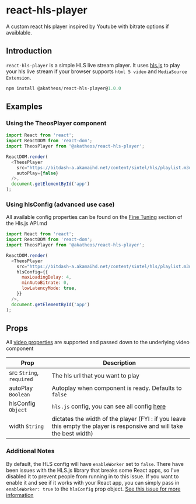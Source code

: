 # react-hls-player
A custom react hls player inspired by Youtube with bitrate options if avaiblable.

## Introduction

`react-hls-player` is a simple HLS live stream player.
It uses [hls.js](https://github.com/video-dev/hls.js) to play your hls live stream if your browser supports `html 5 video` and `MediaSource Extension`.

```javascript
npm install @akatheos/react-hls-player@1.0.0
```


## Examples

### Using the TheosPlayer component

```javascript
import React from 'react';
import ReactDOM from 'react-dom';
import TheosPlayer from '@akatheos/react-hls-player';

ReactDOM.render(
  <TheosPlayer
    src="https://bitdash-a.akamaihd.net/content/sintel/hls/playlist.m3u8"
    autoPlay={false}
  />,
  document.getElementById('app')
);
```

### Using hlsConfig (advanced use case)

All available config properties can be found on the [Fine Tuning](https://github.com/video-dev/hls.js/blob/master/docs/API.md#fine-tuning) section of the Hls.js API.md

```javascript
import React from 'react';
import ReactDOM from 'react-dom';
import TheosPlayer from '@akatheos/react-hls-player';

ReactDOM.render(
  <TheosPlayer
    src="https://bitdash-a.akamaihd.net/content/sintel/hls/playlist.m3u8"
    hlsConfig={{
      maxLoadingDelay: 4,
      minAutoBitrate: 0,
      lowLatencyMode: true,
    }}
  />,
  document.getElementById('app')
);
```

## Props

All [video properties](https://www.w3schools.com/tags/att_video_poster.asp) are supported and passed down to the underlying video component

| Prop                     | Description                                                                                                             |
| ------------------------ | ----------------------------------------------------------------------------------------------------------------------- |
| src `String`, `required` | The hls url that you want to play                                                                                       |
| autoPlay `Boolean`       | Autoplay when component is ready. Defaults to `false`                                                                   |
| hlsConfig `Object`       | `hls.js` config, you can see all config [here](https://github.com/video-dev/hls.js/blob/master/docs/API.md#fine-tuning) |
| width `String`           | dictates the width of the player (FYI : if you leave this empty the player is responsive and will take the best width)  |

### Additional Notes

By default, the HLS config will have `enableWorker` set to `false`. There have been issues with the HLS.js library that breaks some React apps, so I've disabled it to prevent people from running in to this issue. If you want to enable it and see if it works with your React app, you can simply pass in `enableWorker: true` to the `hlsConfig` prop object. [See this issue for more information](https://github.com/video-dev/hls.js/issues/2064)
